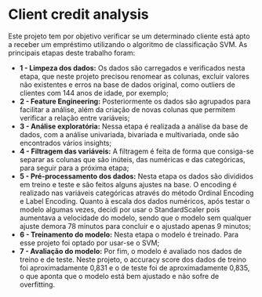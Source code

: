# Client credit analysis
Este projeto tem por objetivo verificar se um determinado cliente está apto a receber um empréstimo utilizando o algoritmo de classificação SVM. As principais etapas deste trabalho foram:

* **1 - Limpeza dos dados:** Os dados são carregados e verificados nesta etapa, que neste projeto precisou renomear as colunas, excluir valores não existentes e erros na base de dados original, como outliers de clientes com 144 anos de idade, por exemplo;
* **2 - Feature Engineering:** Posteriormente os dados são agrupados para facilitar a análise, além da criação de novas colunas que permitem verificar a relação entre variáveis;
* **3 - Análise exploratória:** Nessa etapa é realizada a análise da base de dados, com a análise univariada, bivariada e multivariada, onde são encontrados vários insights;
* **4 - Filtragem das variáveis:** A filtragem é feita de forma que consiga-se separar as colunas que são inúteis, das numéricas e das categóricas, para seguir para a próxima etapa;
* **5 - Pré-processamento dos dados:** Nesta etapa os dados são divididos em treino e teste e são feitos alguns ajustes na base. O encoding é realizado nas variáveis categóricas através do método Ordinal Encoding e Label Encoding. Quanto à escala dos dados numéricos, após testar o modelo algumas vezes, decidi por usar o StandardScaler pois aumentava a velocidade do modelo, sendo que o modelo sem qualquer ajuste demora 78 minutos para concluir e o ajustado apenas 9 minutos;
* **6 - Treinamento do modelo:** Nesta etapa o modelo é treinado. Para esse projeto foi optado por usar-se o SVM;
* **7 - Avaliação do modelo:** Por fim, o modelo é avaliado nos dados de treino e de teste. Neste projeto, o accuracy score dos dados de treino foi aproximadamente 0,831 e o de teste foi de aproximadamente 0,835, o que aponta que o modelo está bem ajustado e não sofre de overfitting.
